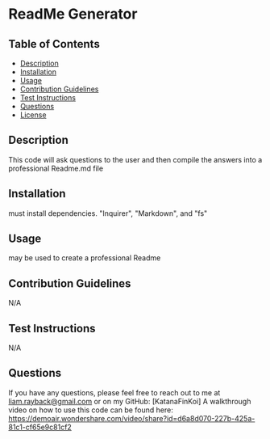 
# ReadMe Generator

## Table of Contents
- [Description](#description)
- [Installation](#installation)
- [Usage](#usage)
- [Contribution Guidelines](#contribution-guidelines)
- [Test Instructions](#test-instructions)
- [Questions](#Questions)
- [License](#license)

## Description
This code will ask questions to the user and then compile the answers into a professional Readme.md file

## Installation
must install dependencies. "Inquirer", "Markdown", and "fs"

## Usage
may be used to create a professional Readme

## Contribution Guidelines
N/A

## Test Instructions
N/A

## Questions
If you have any questions, please feel free to reach out to me at liam.rayback@gmail.com or on my GitHub: [KatanaFinKoi]
A walkthrough video on how to use this code can be found here: https://demoair.wondershare.com/video/share?id=d6a8d070-227b-425a-81c1-cf65e9c81cf2



